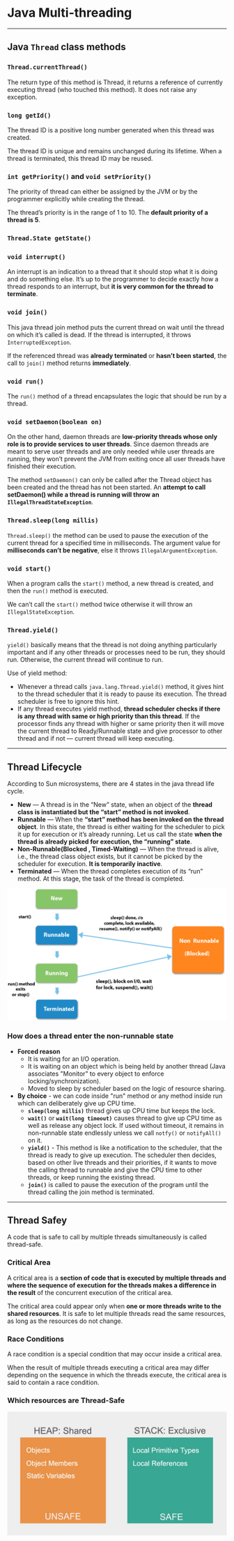 # Java Multi-threading

---

## Java `Thread` class methods

### `Thread.currentThread()`

The return type of this method is Thread, it returns a reference of currently executing thread (who touched this method). It does not raise any exception.

### `long getId()`

The thread ID is a positive long number generated when this thread was created.

The thread ID is unique and remains unchanged during its lifetime. When a thread is terminated, this thread ID may be reused.

### `int getPriority()` and `void setPriority()`

The priority of thread can either be assigned by the JVM or by the programmer explicitly while creating the thread.

The thread’s priority is in the range of 1 to 10. The **default priority of a thread is 5**.

### `Thread.State getState()`

### `void interrupt()`

An interrupt is an indication to a thread that it should stop what it is doing and do something else. It’s up to the programmer to decide exactly how a thread responds to an interrupt, but **it is very common for the thread to terminate**.

### `void join()`

This java thread join method puts the current thread on wait until the thread on which it’s called is dead. If the thread is interrupted, it throws `InterruptedException`.

If the referenced thread was **already terminated** or **hasn’t been started**, the call to `join()` method returns **immediately**.

### `void run()`

The `run()` method of a thread encapsulates the logic that should be run by a thread.

### `void setDaemon(boolean on)`

On the other hand, daemon threads are **low-priority threads whose only role is to provide services to user threads**. Since daemon threads are meant to serve user threads and are only needed while user threads are running, they won’t prevent the JVM from exiting once all user threads have finished their execution.

The method `setDaemon()` can only be called after the Thread object has been created and the thread has not been started. An **attempt to call setDaemon() while a thread is running will throw an `IllegalThreadStateException`**.

### `Thread.sleep(long millis)`

`Thread.sleep()` the method can be used to pause the execution of the current thread for a specified time in milliseconds. The argument value for **milliseconds can’t be negative**, else it throws `IllegalArgumentException`.

### `void start()`

When a program calls the `start()` method, a new thread is created, and then the `run()` method is executed.

We can’t call the `start()` method twice otherwise it will throw an `IllegalStateException`.

### `Thread.yield()`

`yield()` basically means that the thread is not doing anything particularly important and if any other threads or processes need to be run, they should run. Otherwise, the current thread will continue to run.

Use of yield method:

- Whenever a thread calls `java.lang.Thread.yield()` method, it gives hint to the thread scheduler that it is ready to pause its execution. The thread scheduler is free to ignore this hint.
- If any thread executes yield method, **thread scheduler checks if there is any thread with same or high priority than this thread**. If the processor finds any thread with higher or same priority then it will move the current thread to Ready/Runnable state and give processor to other thread and if not — current thread will keep executing.

---

## Thread Lifecycle

According to Sun microsystems, there are 4 states in the java thread life cycle.

- **New** — A thread is in the “New” state, when an object of the **thread class is instantiated but the “start” method is not invoked**.
- **Runnable** — When the **“start” method has been invoked on the thread object**. In this state, the thread is either waiting for the scheduler to pick it up for execution or it’s already running. Let us call the state **when the thread is already picked for execution, the “running” state**.
- **Non-Runnable(Blocked , Timed-Waiting)** — When the thread is alive, i.e., the thread class object exists, but it cannot be picked by the scheduler for execution. **It is temporarily inactive**.
- **Terminated** — When the thread completes execution of its “run” method. At this stage, the task of the thread is completed.

![](../images/threadlifecycle.png)

### How does a thread enter the non-runnable state

- **Forced reason**
  - It is waiting for an I/O operation.
  - It is waiting on an object which is being held by another thread (Java associates "Monitor" to every object to enforce locking/synchronization).
  - Moved to sleep by scheduler based on the logic of resource sharing.
- **By choice** - we can code inside "run" method or any method inside run which can deliberately give up CPU time.
  - **`sleep(long millis)`** thread gives up CPU time but keeps the lock.
  - **`wait()`** or **`wait(long timeout)`** causes thread to give up CPU time as well as release any object lock. If used without timeout, it remains in non-runnable state endlessly unless we call `notfy()` or `notifyAll()` on  it.
  - **`yield()`** - This method is like a notification to the scheduler, that the thread is ready to give up execution. The scheduler then decides, based on other live threads and their priorities, if it wants to move the calling thread to runnable and give the CPU time to other threads, or keep running the existing thread.
  - **`join()`** is called to pause the execution of the program until the thread calling the join method is terminated.

---

## Thread Safey

A code that is safe to call by multiple threads simultaneously is called thread-safe.

### Critical Area

A critical area is a **section of code that is executed by multiple threads and where the sequence of execution for the threads makes a difference in the result** of the concurrent execution of the critical area.

The critical area could appear only when **one or more threads write to the shared resources**. It is safe to let multiple threads read the same resources, as long as the resources do not change.

### Race Conditions

A race condition is a special condition that may occur inside a critical area.

When the result of multiple threads executing a critical area may differ depending on the sequence in which the threads execute, the critical area is said to contain a race condition.

### Which resources are Thread-Safe

![](../images/threadsafe.jpeg)

